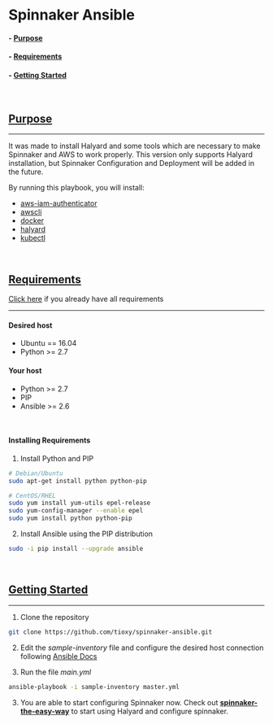 # Spinnaker Ansible

#### - [Purpose](README.md#purpose)
#### - [Requirements](README.md#requirements)
#### - [Getting Started](README.md#getting-started)

</br>

## [Purpose](#purpose)
-----

It was made to install Halyard and some tools which are necessary to make Spinnaker and AWS to work properly. This version only supports Halyard installation, but Spinnaker Configuration and Deployment will be added in the future.

By running this playbook, you will install:
- [aws-iam-authenticator](roles/aws-iam-authenticator/README.md)
- [awscli](roles/awscli/README.md)
- [docker](roles/docker/README.md)
- [halyard](roles/halyard/README.md)
- [kubectl](roles/kubectl/README.md)

</br>

## [Requirements](#requirements)
[Click here](README.md#getting-started) if you already have all requirements

-----
#### Desired host
- Ubuntu == 16.04
- Python >= 2.7

#### Your host
- Python >= 2.7
- PIP
- Ansible >= 2.6

</br>

#### Installing Requirements

1. Install Python and PIP

```sh
# Debian/Ubuntu
sudo apt-get install python python-pip

# CentOS/RHEL
sudo yum install yum-utils epel-release
sudo yum-config-manager --enable epel
sudo yum install python python-pip
```

2. Install Ansible using the PIP distribution

```sh
sudo -i pip install --upgrade ansible
```

</br>

## [Getting Started](#getting-started)
-----
1. Clone the repository
```sh
git clone https://github.com/tioxy/spinnaker-ansible.git
```

2. Edit the *sample-inventory* file and configure the desired host connection following [Ansible Docs](https://docs.ansible.com/ansible/latest/user_guide/intro_inventory.html)

3. Run the file *main.yml*
```sh
ansible-playbook -i sample-inventory master.yml
```

3. You are able to start configuring Spinnaker now. Check out **[spinnaker-the-easy-way](https://github.com/tioxy/spinnaker-the-easy-way)** to start using Halyard and configure spinnaker.
